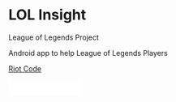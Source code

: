 # LOL Insight
League of Legends Project

Android app to help League of Legends Players

<a href="baribarton.github.io/info.html">Riot Code</a>

<embed src="video-1493801623.mp4" autostart="false" height="30" width="144" />

